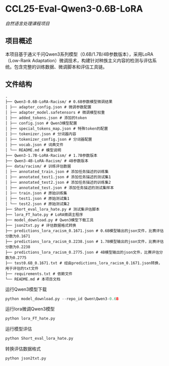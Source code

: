 # CCL25-Eval-Qwen3-0.6B-LoRA

*自然语言处理课程项目*

## 项目概述
本项目基于通义千问Qwen3系列模型（0.6B/1.7B/4B参数版本），采用LoRA（Low-Rank Adaptation）微调技术，构建针对种族主义内容的检测与评估系统。包含完整的训练数据、微调脚本和评估工具链。

## 文件结构
```text
.
├── Qwen3-0.6B-LoRA-Racism/ # 0.6B参数模型微调结果
│ ├── adapter_config.json # 微调参数配置
│ ├── adapter_model.safetensors # 微调模型权重
│ ├── added_tokens.json # 添加的token
│ ├── config.json # Qwen3模型配置
│ ├── special_tokens_map.json # 特殊token的配置
│ ├── tokenizer.json # 分词器内容
│ ├── tokenizer_config.json # 分词器配置
│ ├── vocab.json # 词典文件
│ └── README.md # 模型说明
├── Qwen3-1.7B-LoRA-Racism/ # 1.7B参数版本
├── Qwen3-4B-LoRA-Racism/ # 4B参数版本
├── data/racism/ # 训练评估数据
│ ├── annotated_train.json # 添加任务描述的训练集
│ ├── annotated_test1.json # 添加任务描述的测试集1
│ ├── annotated_test2.json # 添加任务描述的训练集2
│ ├── annotated_test.json # 添加任务描述的测试集样本
│ ├── train.json # 原始训练集
│ ├── test1.json # 原始测试集1
│ └── test2.json # 原始测试集2
├── Short_eval_lora_hate.py # 测试集评估脚本
├── lora_FT_hate.py # LoRA微调主程序
├── model_download.py # Qwen3模型下载工具
├── json2txt.py # 评估数据格式转换
├── predictions_lora_racism_0.1671.json # 0.6B模型输出的json文件，比赛评估分数为0.1671
├── predictions_lora_racism_0.2238.json # 1.7B模型输出的json文件，比赛评估分数为0.2238
├── predictions_lora_racism_0.2775.json # 4B模型输出的json文件，比赛评估分数为0.2775
├── test0.6B_0.1671.txt # 经由predictions_lora_racism_0.1671.json转换，用于评估的txt文件
├── requirements.txt # 依赖文件
└── README.md # 本项目文档
```
运行Qwen3模型下载
```python
python model_download.py --repo_id Qwen\Qwen3-0.6B
```
运行lora微调Qwen3模型
```python
python lora_FT_hate.py
```
运行模型评估
```python
python Short_eval_lora_hate.py
```
转换评估数据格式
```python
python json2txt.py
```
